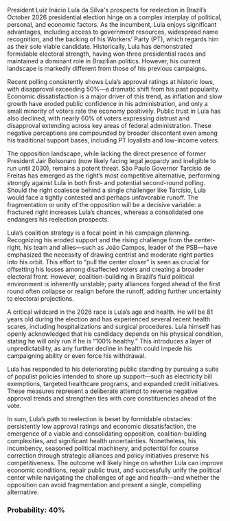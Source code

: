President Luiz Inácio Lula da Silva's prospects for reelection in Brazil’s October 2026 presidential election hinge on a complex interplay of political, personal, and economic factors. As the incumbent, Lula enjoys significant advantages, including access to government resources, widespread name recognition, and the backing of his Workers’ Party (PT), which regards him as their sole viable candidate. Historically, Lula has demonstrated formidable electoral strength, having won three presidential races and maintained a dominant role in Brazilian politics. However, his current landscape is markedly different from those of his previous campaigns.

Recent polling consistently shows Lula’s approval ratings at historic lows, with disapproval exceeding 50%—a dramatic shift from his past popularity. Economic dissatisfaction is a major driver of this trend, as inflation and slow growth have eroded public confidence in his administration, and only a small minority of voters rate the economy positively. Public trust in Lula has also declined, with nearly 60% of voters expressing distrust and disapproval extending across key areas of federal administration. These negative perceptions are compounded by broader discontent even among his traditional support bases, including PT loyalists and low-income voters.

The opposition landscape, while lacking the direct presence of former President Jair Bolsonaro (now likely facing legal jeopardy and ineligible to run until 2030), remains a potent threat. São Paulo Governor Tarcísio de Freitas has emerged as the right’s most competitive alternative, performing strongly against Lula in both first- and potential second-round polling. Should the right coalesce behind a single challenger like Tarcísio, Lula would face a tightly contested and perhaps unfavorable runoff. The fragmentation or unity of the opposition will be a decisive variable: a fractured right increases Lula’s chances, whereas a consolidated one endangers his reelection prospects.

Lula’s coalition strategy is a focal point in his campaign planning. Recognizing his eroded support and the rising challenge from the center-right, his team and allies—such as João Campos, leader of the PSB—have emphasized the necessity of drawing centrist and moderate right parties into his orbit. This effort to “pull the center closer” is seen as crucial for offsetting his losses among disaffected voters and creating a broader electoral front. However, coalition-building in Brazil’s fluid political environment is inherently unstable; party alliances forged ahead of the first round often collapse or realign before the runoff, adding further uncertainty to electoral projections.

A critical wildcard in the 2026 race is Lula’s age and health. He will be 81 years old during the election and has experienced several recent health scares, including hospitalizations and surgical procedures. Lula himself has openly acknowledged that his candidacy depends on his physical condition, stating he will only run if he is “100% healthy.” This introduces a layer of unpredictability, as any further decline in health could impede his campaigning ability or even force his withdrawal.

Lula has responded to his deteriorating public standing by pursuing a suite of populist policies intended to shore up support—such as electricity bill exemptions, targeted healthcare programs, and expanded credit initiatives. These measures represent a deliberate attempt to reverse negative approval trends and strengthen ties with core constituencies ahead of the vote.

In sum, Lula’s path to reelection is beset by formidable obstacles: persistently low approval ratings and economic dissatisfaction, the emergence of a viable and consolidating opposition, coalition-building complexities, and significant health uncertainties. Nonetheless, his incumbency, seasoned political machinery, and potential for course correction through strategic alliances and policy initiatives preserve his competitiveness. The outcome will likely hinge on whether Lula can improve economic conditions, repair public trust, and successfully unify the political center while navigating the challenges of age and health—and whether the opposition can avoid fragmentation and present a single, compelling alternative.

### Probability: 40%